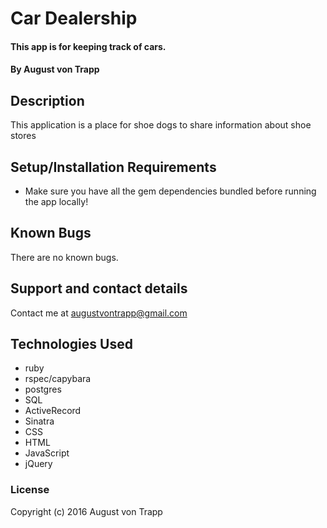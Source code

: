 # Car Dealership

#### This app is for keeping track of cars.

#### By August von Trapp

## Description

This application is a place for shoe dogs to share information about shoe stores

## Setup/Installation Requirements

* Make sure you have all the gem dependencies bundled before running the app locally!

## Known Bugs

There are no known bugs.

## Support and contact details

Contact me at augustvontrapp@gmail.com

## Technologies Used

* ruby
* rspec/capybara
* postgres
* SQL
* ActiveRecord
* Sinatra
* CSS
* HTML
* JavaScript
* jQuery

### License

Copyright (c) 2016 August von Trapp
